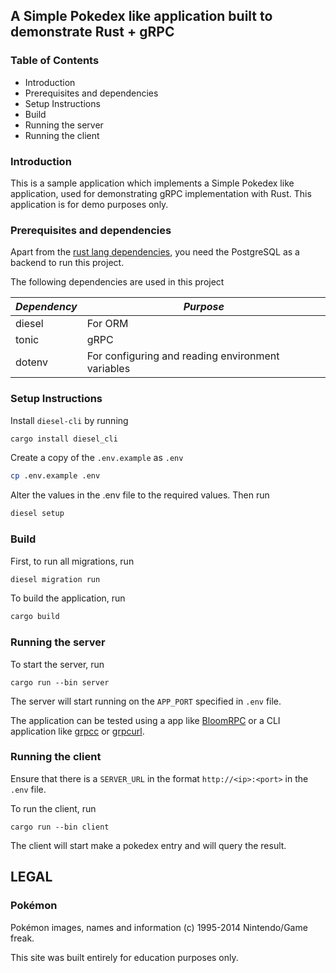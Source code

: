 ## A Simple Pokedex like application built to demonstrate Rust + gRPC

### Table of Contents
* Introduction
* Prerequisites and dependencies
* Setup Instructions
* Build
* Running the server
* Running the client

### Introduction
This is a sample application which implements a Simple Pokedex like application, used for demonstrating gRPC implementation with Rust. 
This application is for demo purposes only.

### Prerequisites and dependencies

Apart from the [rust lang dependencies](https://www.rust-lang.org/learn/get-started), you need the PostgreSQL as a backend to run this project.

The following dependencies are used in this project

| *Dependency* | *Purpose*                                               |
|--------------|-------------------------------------------------------|
| diesel       | For ORM                                               |
| tonic        | gRPC                                                  |
| dotenv       | For configuring and reading environment variables     |

### Setup Instructions

Install `diesel-cli` by running
```bash
cargo install diesel_cli
```

Create a copy of the `.env.example` as `.env`
```bash
cp .env.example .env
```

Alter the values in the .env file to the required values. Then run 
```bash
diesel setup
```

### Build

First, to run all migrations, run
```bash
diesel migration run
```

To build the application, run
```bash
cargo build
```

### Running the server

To start the server, run

```
cargo run --bin server
```

The server will start running on the `APP_PORT` specified in `.env` file.

The application can be tested using a app like [BloomRPC](https://github.com/uw-labs/bloomrpc) 
or a CLI application like [grpcc](https://github.com/njpatel/grpcc) or [grpcurl](https://github.com/fullstorydev/grpcurl).

### Running the client

Ensure that there is a `SERVER_URL` in the format `http://<ip>:<port>` in the `.env` file. 

To run the client, run

```
cargo run --bin client
```

The client will start make a pokedex entry and will query the result.

## LEGAL

### Pokémon

Pokémon images, names and information (c) 1995-2014 Nintendo/Game freak.

This site was built entirely for education purposes only.
